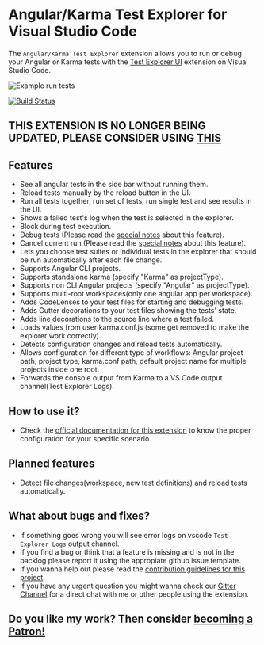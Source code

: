 # Angular/Karma Test Explorer for Visual Studio Code

The `Angular/Karma Test Explorer` extension allows you to run or debug your Angular or Karma tests with the
[Test Explorer UI](https://marketplace.visualstudio.com/items?itemName=hbenl.vscode-test-explorer) extension on Visual Studio Code.

![Example run tests](img/img-running-tests-readme.png)

[![Build Status](https://dev.azure.com/raagh/angular-karma-test-explorer/_apis/build/status/angular-karma-test-explorer-CI?branchName=master)](https://dev.azure.com/raagh/angular-karma-test-explorer/_build/latest?definitionId=2?branchName=master)


## THIS EXTENSION IS NO LONGER BEING UPDATED, PLEASE CONSIDER USING [THIS](https://marketplace.visualstudio.com/items?itemName=lucono.karma-test-explorer)

## Features

- See all angular tests in the side bar without running them.
- Reload tests manually by the reload button in the UI.
- Run all tests together, run set of tests, run single test and see results in the UI.
- Shows a failed test's log when the test is selected in the explorer.
- Block during test execution.
- Debug tests (Please read the [special notes](DOCUMENTATION.md) about this feature).
- Cancel current run (Please read the [special notes](DOCUMENTATION.md) about this feature).
- Lets you choose test suites or individual tests in the explorer that should be run automatically after each file change.
- Supports Angular CLI projects.
- Supports standalone karma (specify "Karma" as projectType).
- Supports non CLI Angular projects (specify "Angular" as projectType).
- Supports multi-root workspaces(only one angular app per workspace).
- Adds CodeLenses to your test files for starting and debugging tests.
- Adds Gutter decorations to your test files showing the tests' state.
- Adds line decorations to the source line where a test failed.
- Loads values from user karma.conf.js (some get removed to make the explorer work correctly).
- Detects configuration changes and reload tests automatically.
- Allows configuration for different type of workflows: Angular project path, project type, karma.conf path, default project name for multiple projects inside one root.
- Forwards the console output from Karma to a VS Code output channel(Test Explorer Logs).

## How to use it?

- Check the [official documentation for this extension](DOCUMENTATION.md) to know the proper configuration for your specific scenario.

## Planned features

- Detect file changes(workspace, new test definitions) and reload tests automatically.

## What about bugs and fixes?

- If something goes wrong you will see error logs on vscode `Test Explorer Logs` output channel.
- If you find a bug or think that a feature is missing and is not in the backlog please report it using the appropiate github issue template.
- If you wanna help out please read the [contribution guidelines for this project](.github/CONTRIBUTING.md).
- If you have any urgent question you might wanna check our [Gitter Channel](https://gitter.im/Angular-Karma-Test-Explorer/Bugs) for a direct chat with me or other people using the extension.

## Do you like my work? Then consider [becoming a Patron!](https://www.patreon.com/bePatron?u=23135460)
